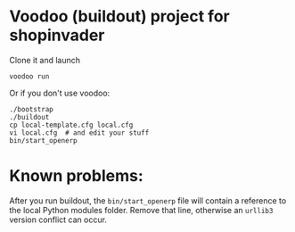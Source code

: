 # Voodoo (buildout) project for shopinvader

Clone it and launch

```voodoo run```

Or if you don't use voodoo:

```
./bootstrap
./buildout
cp local-template.cfg local.cfg
vi local.cfg  # and edit your stuff
bin/start_openerp
```

Known problems:
===============

After you run buildout, the `bin/start_openerp` file will contain a reference to the local Python modules folder. Remove that line, otherwise an `urllib3` version conflict can occur.

